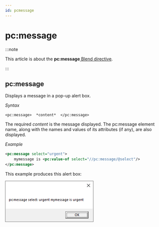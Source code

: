 ```yaml
---
id: pcmessage
---
```


# pc:message




:::note

This article is about the **pc:message**[ Blend directive](/Repositories/Blend_directives).

:::

## **pc:message**

Displays a message in a pop-up alert box.

*Syntax*

```
<pc:message>  *content*  </pc:message>
```

The required *content* is the message displayed. The pc:message element name, along with the names and values of its attributes (if any), are also displayed.

*Example*

```xml
<pc:message select="urgent">
    mymessage is <pc:value-of select="//pc:message/@select"/>
</pc:message>
```

This example produces this alert box:

![](./assets/503c40f2-54d2-4cda-ac83-68c978525e7a.png)

 